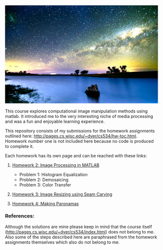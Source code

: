 ![](HW2_matlab_image_processing/P3_color_transfer/P3-myout.jpg)

This course explores computational image manipulation methods using matlab. It introduced me to the very interesting niche of media processing and was a fun and enjoyable learning experience.  

This repository consists of my submissions for the homework assignments outlined here: http://pages.cs.wisc.edu/~dyer/cs534/hw-toc.html. Homework number one is not included here because no code is produced to complete it.

Each homework has its own page and can be reached with these links:

1. [Homework 2: Image Processing in MATLAB](HW2_matlab_image_processing/README.md)
     * Problem 1: Histogram Equalization
     * Problem 2: Demosaicing
     * Problem 3: Color Transfer
  
2. [Homework 3: Image Resizing using Seam Carving](HW3_seam_carving/README.md)
3. [Homework 4: Making Paronamas](HW4_paronamas/README.md)

### References:
Although the solutions are mine please keep in mind that the course itself (http://pages.cs.wisc.edu/~dyer/cs534/index.html) does not belong to me. Also some of the steps described here are paraphrased from the homework assignments themselves which also do not belong to me.
